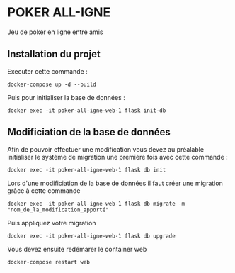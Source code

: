 # POKER ALL-IGNE
Jeu de poker en ligne entre amis 

## Installation du projet
Executer cette commande : 
```
docker-compose up -d --build
```

Puis pour initialiser la base de données : 
```
docker exec -it poker-all-igne-web-1 flask init-db
```

## Modificiation de la base de données
Afin de pouvoir effectuer une modification vous devez au préalable initialiser
le système de migration une première fois avec cette commande : 
```
docker exec -it poker-all-igne-web-1 flask db init
```

Lors d'une modificiation de la base de données il faut créer une 
migration grâce à cette commande
```
docker exec -it poker-all-igne-web-1 flask db migrate -m "nom_de_la_modification_apporté"
```
Puis appliquez votre migration
```
docker exec -it poker-all-igne-web-1 flask db upgrade
```
Vous devez ensuite redémarer le container web 
```
docker-compose restart web
```